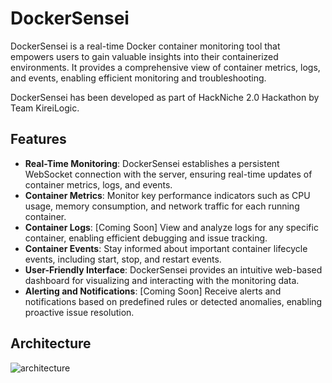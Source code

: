 # DockerSensei

DockerSensei is a real-time Docker container monitoring tool that empowers users to gain valuable insights into their containerized environments. It provides a comprehensive view of container metrics, logs, and events, enabling efficient monitoring and troubleshooting.

DockerSensei has been developed as part of HackNiche 2.0 Hackathon by Team KireiLogic.

## Features

- **Real-Time Monitoring**: DockerSensei establishes a persistent WebSocket connection with the server, ensuring real-time updates of container metrics, logs, and events.
- **Container Metrics**: Monitor key performance indicators such as CPU usage, memory consumption, and network traffic for each running container.
- **Container Logs**: [Coming Soon] View and analyze logs for any specific container, enabling efficient debugging and issue tracking.
- **Container Events**: Stay informed about important container lifecycle events, including start, stop, and restart events.
- **User-Friendly Interface**: DockerSensei provides an intuitive web-based dashboard for visualizing and interacting with the monitoring data.
- **Alerting and Notifications**: [Coming Soon] Receive alerts and notifications based on predefined rules or detected anomalies, enabling proactive issue resolution.

## Architecture

![architecture](https://github.com/rushabhhere/hackniche/assets/73743535/1757dd96-73a2-40c4-8d01-c8c2b09640ac)
